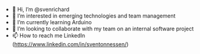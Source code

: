 - 👋 Hi, I’m @svenrichard
- 👀 I’m interested in emerging technologies and team management
- 🌱 I’m currently learning Arduino
- 💞️ I’m looking to collaborate with my team on an internal software project
- 📫 How to reach me LinkedIn (https://www.linkedin.com/in/sventonnessen/)

<!---
svenrichard/svenrichard is a ✨ special ✨ repository because its `README.md` (this file) appears on your GitHub profile.
You can click the Preview link to take a look at your changes.
--->
